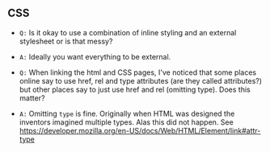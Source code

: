 ## CSS

* `Q:` Is it okay to use a combination of inline styling and an external stylesheet or is that messy?
* `A:` Ideally you want everything to be external.

 * `Q:` When linking the html and CSS pages, I've noticed that some places online say to use href, rel and type attributes (are they called attributes?) but other places say to just use href and rel (omitting type). Does this matter?
 * `A:` Omitting `type` is fine. Originally when HTML was designed the inventors imagined multiple types. Alas this did not happen.
 See https://developer.mozilla.org/en-US/docs/Web/HTML/Element/link#attr-type


